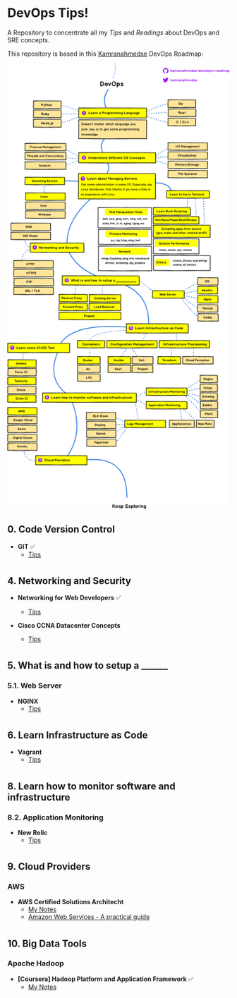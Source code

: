 # DevOps Tips!
A Repository to concentrate all my *Tips* and *Readings* about DevOps and SRE concepts.

This repository is based in this [Kamranahmedse](https://github.com/kamranahmedse) DevOps Roadmap:

<p align="center"><img src="images/devops.png" width="700px"></p>

## 0. Code Version Control

- **GIT** :white_check_mark:
  - [Tips](git.md)

#

## 4. Networking and Security

- **Networking for Web Developers** :white_check_mark:
  - [Tips](nfwd.md)

- **Cisco CCNA Datacenter Concepts**
  - [Tips](ccnadc.md)

#

## 5. What is and how to setup a ______

### 5.1. Web Server

- **NGINX**
  - [Tips](nginx.md)

#

## 6. Learn Infrastructure as Code

- **Vagrant**
  - [Tips](vagrant.md)

#

## 8. Learn how to monitor software and infrastructure

### 8.2. Application Monitoring

- **New Relic**
  - [Tips](newrelic.md)

#

## 9. Cloud Providers

### **AWS**

- **AWS Certified Solutions Architecht**
  - [My Notes](acsa.md)
  - [Amazon Web Services - A practical guide](https://github.com/open-guides/og-aws)

#

## 10. Big Data Tools

### Apache Hadoop

- **[Coursera] Hadoop Platform and Application Framework** :white_check_mark:
  - [My Notes](hpaf.md)
